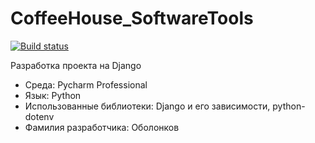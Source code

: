 # CoffeeHouse_SoftwareTools

[![Build status](https://github.com/AlexanderObolonkov/CoffeeHouse_SoftwareTools/actions/workflows/checks.yml/badge.svg?branch=main)](https://github.com/AlexanderObolonkov/CoffeeHouse_SoftwareTools/actions/workflows/checks.yml)

Разработка проекта на Django

- Среда: Pycharm Professional
- Язык: Python
- Использованные библиотеки: Django и его зависимости, python-dotenv
- Фамилия разработчика: Оболонков
